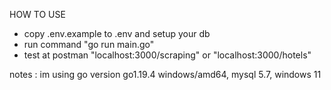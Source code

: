 HOW TO USE
- copy .env.example to .env and setup your db
- run command "go run main.go"
- test at postman "localhost:3000/scraping" or "localhost:3000/hotels"

notes : im using go version go1.19.4 windows/amd64, mysql 5.7, windows 11